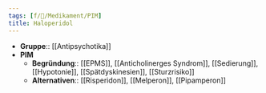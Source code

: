 ```yaml
---
tags: [f/💊/Medikament/PIM]
title: Haloperidol
---
```

- **Gruppe**:: [[Antipsychotika]]
- **PIM**
	- **Begründung**:: [[EPMS]], [[Anticholinerges Syndrom]], [[Sedierung]], [[Hypotonie]], [[Spätdyskinesien]], [[Sturzrisiko]]
	- **Alternativen**:: [[Risperidon]], [[Melperon]], [[Pipamperon]]
